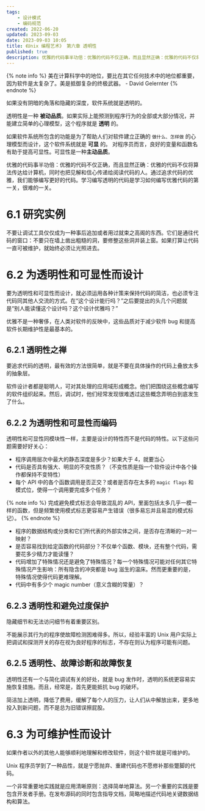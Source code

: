 ```yaml
---
tags:
    - 设计模式
    - 编码规范
created: 2022-06-20
updated: 2023-09-03
date: 2023-09-03 10:05 
title: 《Unix 编程艺术》 第六章 透明性
published: true
description: 优雅的代码事半功倍：优雅的代码不仅正确，而且显然正确：优雅的代码不仅将算法传达给计算机，同时也把见解和信心传递给阅读代码的人。通过追求代码的优雅，我们能够编写更好的代码。学习编写透明的代码是学习如何编写优雅代码的第一关，很难的一关。
---
```


{% note info %}
美在计算科学中的地位，要比在其它任何技术中的地位都重要，因为软件是太复杂了。美是抵御复杂的终极武器。 - David Gelernter
{% endnote %}

如果没有阴暗的角落和隐藏的深度，软件系统就是透明的。

透明性是一种 **被动品质**。如果实际上能预测到程序行为的全部或大部分情况，并能建立简单的心理模型，这个程序就是 **透明** 的。

如果软件系统所包含的功能是为了帮助人们对软件建立正确的 `做什么、怎样做` 的心理模型而设计，这个软件系统就是 **可显** 的。 对程序员而言，良好的变量和函数名有助于提高可显性。可显性是一种**主动品质**。

优雅的代码事半功倍：优雅的代码不仅正确，而且显然正确：优雅的代码不仅将算法传达给计算机，同时也把见解和信心传递给阅读代码的人。通过追求代码的优雅，我们能够编写更好的代码。学习编写透明的代码是学习如何编写优雅代码的第一关，很难的一关。

# 6.1 研究实例

不要让调试工具仅仅成为一种事后追加或者用过就束之高阁的东西。它们是通往代码的窗口：不要只在墙上凿出粗糙的洞，要修整这些洞并装上窗。如果打算让代码一直可被维护，就始终必须让光照进去。

# 6.2 为透明性和可显性而设计

要为透明性和可显性而设计，就必须运用各种计策来保持代码的简洁，也必须专注代码同其他人交流的方式。在“这个设计能行吗？”之后要提出的头几个问题就是“别人能读懂这个设计吗？这个设计优雅吗？”

优雅不是一种奢侈，在人类对软件的反映中，这些品质对于减少软件 bug 和提高软件长期维护性是最基本的。

## 6.2.1 透明性之禅

要追求代码的透明，最有效的方法很简单，就是不要在具体操作的代码上叠放太多的抽象层。

软件设计者都是聪明人，可对其处理的应用域形成概念。他们把围绕这些概念编写的软件组织起来。然后，调试时，他们经常发现很难透过这些概念弄明白到底发生了什么。

## 6.2.2 为透明性和可显性而编码

透明性和可显性同模块性一样，主要是设计的特性而不是代码的特性。以下这些问题需要好好关心：

- 程序调用层次中最大的静态深度是多少？如果大于 4，就要当心
- 代码是否具有强大、明显的不变性质？（不变性质是指一个软件设计中各个操作都保持不变特性）
- 每个 API 中的各个函数调用是否正交？或者是否存在太多的 `magic flags` 和模式位，使得一个调用要完成多个任务？

{% note info %}
完成避免模式标志会导致混乱的 API，里面包括太多几乎一模一样的函数，但是频繁使用模式标志更容易产生错误（很多易忘并且易混的模式标记）。
{% endnote %}

- 程序的数据结构或分类和它们所代表的外部实体之间，是否存在清晰的一对一映射？
- 是否容易找到给定函数的代码部分？不仅单个函数、模块，还有整个代码，需要花多少精力才能读懂？
- 代码增加了特殊情况还是避免了特殊情况？每一个特殊情况可能对任何其它特殊情况产生影响：所有隐含的冲突都是 bug 滋生的温床。然而更重要的是，特殊情况使得代码更难理解。
- 代码中有多少个 magic number（意义含糊的常量）？

## 6.2.3 透明性和避免过度保护

隐藏细节和无法访问细节有着重要区别。

不能展示其行为的程序使故障检测困难得多。所以，经验丰富的 Unix 用户实际上把调试和探测开关的存在视为良好程序的标志，不存在则认为程序可能有问题。

## 6.2.5 透明性、故障诊断和故障恢复

透明性还有一个与简化调试有关的好处，就是 bug 发作时，透明的系统更容易实施恢复措施。而且，经常是，首先更能抵抗 bug 的破坏。

简洁加上透明，降低了费用，缓解了每个人的压力，让人们从中解放出来，更多地投入到新问题，而不是总为旧错误擦屁股。

# 6.3 为可维护性而设计

如果作者以外的其他人能够顺利地理解和修改软件，则这个软件就是可维护的。

Unix 程序员学到了一种品性，就是宁愿抛弃、重建代码也不愿修补那些蹩脚的代码。

一个非常重要地实践就是应用清晰原则：选择简单地算法。另一个重要的实践是要包含开发者手册。在发布源码的同时包含指导文档，简略地描述代码地关键数据结构和算法。
